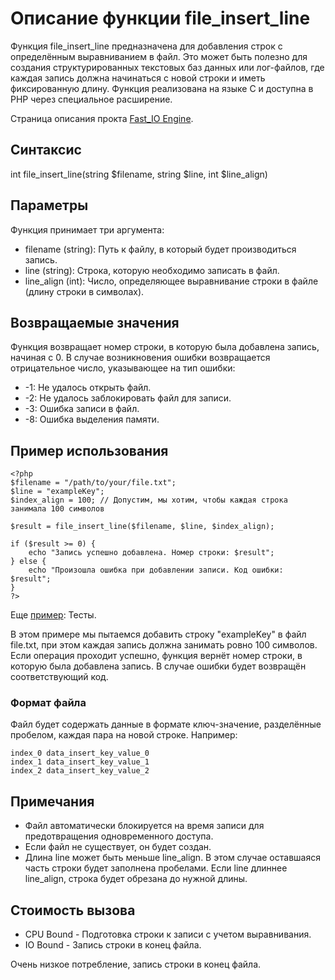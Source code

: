 # Описание функции file_insert_line

Функция file_insert_line предназначена для добавления строк с определённым выравниванием в файл. Это может быть полезно для создания структурированных текстовых баз данных или лог-файлов, где каждая запись должна начинаться с новой строки и иметь фиксированную длину. Функция реализована на языке C и доступна в PHP через специальное расширение.


Страница описания прокта [Fast_IO Engine](https://github.com/commeta/fast_io).


## Синтаксис

int file_insert_line(string $filename, string $line, int $line_align)


## Параметры

Функция принимает три аргумента:

- filename (string): Путь к файлу, в который будет производиться запись.
- line (string): Строка, которую необходимо записать в файл.
- line_align (int): Число, определяющее выравнивание строки в файле (длину строки в символах).

## Возвращаемые значения

Функция возвращает номер строки, в которую была добавлена запись, начиная с 0. В случае возникновения ошибки возвращается отрицательное число, указывающее на тип ошибки:

- -1: Не удалось открыть файл.
- -2: Не удалось заблокировать файл для записи.
- -3: Ошибка записи в файл.
- -8: Ошибка выделения памяти.

## Пример использования
```
<?php
$filename = "/path/to/your/file.txt";
$line = "exampleKey";
$index_align = 100; // Допустим, мы хотим, чтобы каждая строка занимала 100 символов

$result = file_insert_line($filename, $line, $index_align);

if ($result >= 0) {
    echo "Запись успешно добавлена. Номер строки: $result";
} else {
    echo "Произошла ошибка при добавлении записи. Код ошибки: $result";
}
?>
```

Еще [пример](/test/readme.md): Тесты.

В этом примере мы пытаемся добавить строку "exampleKey" в файл file.txt, при этом каждая запись должна занимать ровно 100 символов. Если операция проходит успешно, функция вернёт номер строки, в которую была добавлена запись. В случае ошибки будет возвращён соответствующий код.

### Формат файла

Файл будет содержать данные в формате ключ-значение, разделённые пробелом, каждая пара на новой строке. Например:

```
index_0 data_insert_key_value_0
index_1 data_insert_key_value_1
index_2 data_insert_key_value_2
```


## Примечания

- Файл автоматически блокируется на время записи для предотвращения одновременного доступа.
- Если файл не существует, он будет создан.
- Длина line может быть меньше line_align. В этом случае оставшаяся часть строки будет заполнена пробелами. Если line длиннее line_align, строка будет обрезана до нужной длины.


## Стоимость вызова

- CPU Bound - Подготовка строки к записи с учетом выравнивания.
- IO Bound - Запись строки в конец файла.

Очень низкое потребление, запись строки в конец файла.
